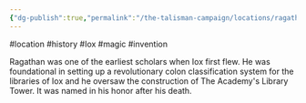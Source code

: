 ```yaml
---
{"dg-publish":true,"permalink":"/the-talisman-campaign/locations/ragathan-s-tower/"}
---
```


#location #history #Iox #magic #invention 

Ragathan was one of the earliest scholars when Iox first flew. He was foundational in setting up a revolutionary colon classification system for the libraries of Iox and he oversaw the construction of The Academy's Library Tower. It was named in his honor after his death. 